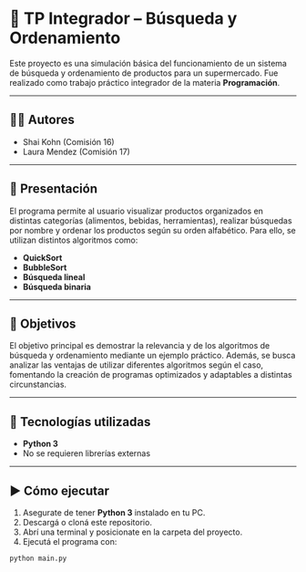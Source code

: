 # 🛒 TP Integrador – Búsqueda y Ordenamiento

Este proyecto es una simulación básica del funcionamiento de un sistema de búsqueda y ordenamiento de productos para un supermercado. Fue realizado como trabajo práctico integrador de la materia **Programación**.

---

## 👨‍💻 Autores

- Shai Kohn (Comisión 16)  
- Laura Mendez (Comisión 17)

---

## 📌 Presentación

El programa permite al usuario visualizar productos organizados en distintas categorías (alimentos, bebidas, herramientas), realizar búsquedas por nombre y ordenar los productos según su orden alfabético. Para ello, se utilizan distintos algoritmos como:

- **QuickSort**
- **BubbleSort**
- **Búsqueda lineal**
- **Búsqueda binaria**

---

## 🎯 Objetivos

El objetivo principal es demostrar la relevancia y de los algoritmos de búsqueda y ordenamiento mediante un ejemplo práctico. Además, se busca analizar las ventajas de utilizar diferentes algoritmos según el caso, fomentando la creación de programas optimizados y adaptables a distintas circunstancias.

---

## 🔧 Tecnologías utilizadas

- **Python 3**
- No se requieren librerías externas

---

## ▶️ Cómo ejecutar

1. Asegurate de tener **Python 3** instalado en tu PC.
2. Descargá o cloná este repositorio.
3. Abrí una terminal y posicionate en la carpeta del proyecto.
4. Ejecutá el programa con:

```bash
python main.py

